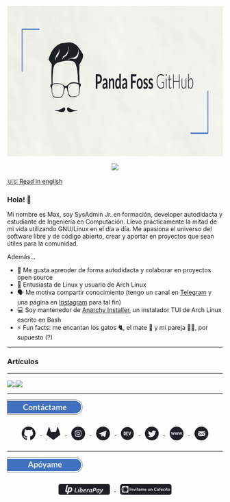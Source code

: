 <p align="center"><img src="assets/banner.png" height="350px"></img></p>

<p href="https://github.com/PandaFoss" align="center"><img src="https://komarev.com/ghpvc/?username=PandaFoss&style=flat-square&label=Vistas+al+perfil&color=4070bf"></img></p>

[🇺🇸 Read in english](README_EN.md)

### Hola! 👋

Mi nombre es Max, soy SysAdmin Jr. en formación, developer autodidacta y estudiante de Ingeniería en Computación. Llevo prácticamente la mitad de mi vida utilizando GNU/Linux en el día a día. Me apasiona el universo del software libre y de código abierto, crear y aportar en proyectos que sean útiles para la comunidad.

Además...

- 🧠 Me gusta aprender de forma autodidacta y colaborar en proyectos open source
- 🐧 Entusiasta de Linux y usuario de Arch Linux
- 🗣 Me motiva compartir conocimiento (tengo un canal en [Telegram](https://t.me/ElBlogDelPanda) y una página en [Instagram](https://www.instagram.com/pandafossblog/) para tal fin)
- 💻 Soy mantenedor de [Anarchy Installer](https://anarchyinstaller.org/), un instalador TUI de Arch Linux escrito en Bash
- ⚡️ Fun facts: me encantan los gatos 🐈, el mate 🧉 y mi pareja 👩🏼, por supuesto (?)

___

### Artículos
<!-- BLOG-POST-LIST:START -->
<!-- BLOG-POST-LIST:END -->

___

<a href="https://github.com/PandaFoss">
  <img align="center" src="https://github-readme-stats.vercel.app/api?username=PandaFoss&custom_title=Mis%20estad%C3%ADsticas%20de%20GitHub:&show_icons=true&locale=es&include_all_commits=true&hide_border=true&bg_color=f1f2f4&title_color=4070bf&icon_color=4070bf&text_color=1c1f24ff" width="49%" />
  <img align="center" src="http://github-readme-streak-stats.herokuapp.com?user=PandaFoss&hide_border=true&fire=4070BF&ring=4070BF&currStreakLabel=4070BF&background=F1F2F4&sideLabels=1C1F24&currStreakNum=1C1F24&stroke=636E80&sideNums=1C1F24&dates=636E80&border=636E80" width="49%" />
</a>

___

<p align="left"><img src="assets/contactame.png" height="35px"></img></p>

<p align="center">
<a href="https://github.com/PandaFoss">
  <img hspace="10" vspace="10" align="center" src="assets/github.png"></img>
</a>
<a href="https://gitlab.com/PandaFoss">
  <img hspace="10" vspace="10" align="center" src="assets/gitlab.png"></img>
</a>
<a href="https://www.instagram.com/pandafossblog/">
  <img hspace="10" vspace="10" align="center" src="assets/instagram.png"></img>
</a>
<a href="https://t.me/ElBlogDelPanda">
  <img hspace="10" vspace="10" align="center" src="assets/telegram.png"></img>
</a>
<a href="https://dev.to/pandafoss">
  <img hspace="10" vspace="10" align="center" src="assets/dev.png"></img>
</a>
<a href="https://twitter.com/PandaFoss">
  <img hspace="10" vspace="10" align="center" src="assets/twitter.png"></img>
</a>
<a href="https://pandafoss.github.io">
  <img hspace="10" vspace="10" align="center" src="assets/web.png"></img>
</a>
<a href="mailto:maxi.fg13@gmail.com">
  <img hspace="10" vspace="10" align="center" src="assets/mail.png"></img>
</a>
</p>

___

<p align="left"><img src="assets/apoyame.png" height="35px"></img></p>

<p align="center">
<a href="https://liberapay.com/PandaFoss/donate">
  <img hspace="10" vspace="10" align="center" src="assets/liberapay.png" height="25px"></img>
</a>
<a href="https://cafecito.app/pandafoss">
  <img hspace="10" vspace="10" align="center" src="assets/cafecito.png" height="25px"></img>
</a>
</p>
